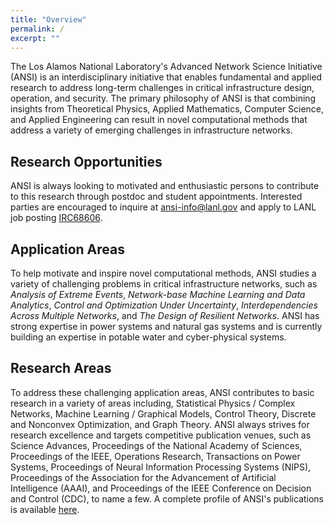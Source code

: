 ```yaml
---
title: "Overview"
permalink: /
excerpt: ""
---
```


The Los Alamos National Laboratory's Advanced Network Science Initiative (ANSI) is an interdisciplinary initiative that enables fundamental and applied research to address long-term challenges in critical infrastructure design, operation, and security. The primary philosophy of ANSI is that combining insights from Theoretical Physics, Applied Mathematics, Computer Science, and Applied Engineering can result in novel computational methods that address a variety of emerging challenges in infrastructure networks.


## Research Opportunities

ANSI is always looking to motivated and enthusiastic persons to contribute to this research through postdoc and student appointments.  Interested parties are encouraged to inquire at [ansi-info@lanl.gov](mailto:ansi-info@lanl.gov) and apply to LANL job posting [IRC68606](https://bit.ly/2wOoinK).


## Application Areas

To help motivate and inspire novel computational methods, ANSI studies a variety of challenging problems in critical infrastructure networks, such as _Analysis of Extreme Events_, _Network-base Machine Learning and Data Analytics_, _Control and Optimization Under Uncertainty_, _Interdependencies Across Multiple Networks_, and _The Design of Resilient Networks_.  ANSI has strong expertise in power systems and natural gas systems and is currently building an expertise in potable water and cyber-physical systems.


## Research Areas

To address these challenging application areas, ANSI contributes to basic research in a variety of areas including, Statistical Physics / Complex Networks, Machine Learning / Graphical Models, Control Theory, Discrete and Nonconvex Optimization, and Graph Theory.  ANSI always strives for research excellence and targets competitive publication venues, such as Science Advances, Proceedings of the National Academy of Sciences, Proceedings of the IEEE, Operations Research, Transactions on Power Systems, Proceedings of Neural Information Processing Systems (NIPS), Proceedings of the Association for the Advancement of Artificial Intelligence (AAAI), and Proceedings of the IEEE Conference on Decision and Control (CDC), to name a few.  A complete profile of ANSI's publications is available [here](https://scholar.google.com/citations?user=7CYmS6IAAAAJ).

